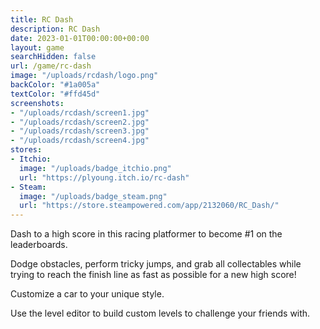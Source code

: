 ```yaml
---
title: RC Dash
description: RC Dash
date: 2023-01-01T00:00:00+00:00
layout: game
searchHidden: false
url: /game/rc-dash
image: "/uploads/rcdash/logo.png"
backColor: "#1a005a"
textColor: "#ffd45d"
screenshots: 
- "/uploads/rcdash/screen1.jpg"
- "/uploads/rcdash/screen2.jpg"
- "/uploads/rcdash/screen3.jpg"
- "/uploads/rcdash/screen4.jpg"
stores:
- Itchio:
  image: "/uploads/badge_itchio.png"
  url: "https://plyoung.itch.io/rc-dash"
- Steam:
  image: "/uploads/badge_steam.png"
  url: "https://store.steampowered.com/app/2132060/RC_Dash/"
---
```


Dash to a high score in this racing platformer to become #1 on the leaderboards. 

Dodge obstacles, perform tricky jumps, and grab all collectables while trying to reach the finish line as fast as possible for a new high score!

Customize a car to your unique style.

Use the level editor to build custom levels to challenge your friends with.